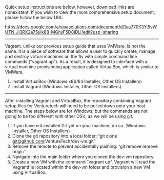 Quick setup instructions are below, however, download links are nonexistent.  If you wish to view the more comprehensive setup document, please follow the below URL:  

https://docs.google.com/a/vipasolutions.com/document/d/1ua770K3Yi5vWUTN-JI3RX2a75uIk88-MGhyF5D8iDLI/edit?usp=sharing  

---------------------------------------------------------------------

Vagrant, unlike our previous setup guide that uses VMWare, is not the same. It is a piece of software that allows a user to quickly create, manage, and destroy virtual machines on the fly with simple command line commands (“vagrant up”).  As a result, it is designed to interface with a virtual machine provisioning application called VirtualBox, which is similar to VMWare.

1) Install VirtualBox (Windows x86/64 Installer, Other OS Installers)  
2) Install Vagrant (Windows Installer, Other OS Installers)  

---------------------------------------------------------------------

After installing Vagrant and VirtualBox, the repository containing Vagrant setup files for Venturetech will need to be pulled down onto your host machine.  The steps below are for Windows, but the commands are not going to be too different with other OS’s, as we will be using git.

1) If you have not installed Git yet on your machine, do so.  (Windows Installer, Other OS Installers)  
2) Clone the git repository into a local folder: “git clone git@github.com:VentureTech/dev-vm.git”  
3) Remove the remote to prevent accidentally pushing: “git remove remove origin”  
4) Navigate into the main folder where you cloned the dev-vm repository.  
5) Create a new VM with the command “vagrant up”.  Vagrant will read the Vagrantfile located within the dev-vm folder and provision a new VM using VirtualBox.  
